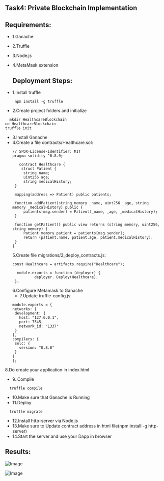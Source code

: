 ## Task4: Private Blockchain Implementation

## Requirements:
- 1.Ganache
- 2.Truffle
- 3.Node.js
- 4.MetaMask extension

  ## Deployment Steps:
- 1.Install truffle
  ``` 
   npm install -g truffle
   ```
- 2.Create project folders and initialize
 ``` 
   mkdir HealthcareBlockchain
 cd HealthcareBlockchain
truffle init
   ```
- 3.Install Ganache
- 4.Create a file contracts/Healthcare.sol:
   ``` 
   // SPDX-License-Identifier: MIT
   pragma solidity ^0.8.0;

      contract Healthcare {
       struct Patient {
        string name;
        uint256 age;
        string medicalHistory;
    }

    mapping(address => Patient) public patients;

    function addPatient(string memory _name, uint256 _age, string memory _medicalHistory) public {
        patients[msg.sender] = Patient(_name, _age, _medicalHistory);
    }

    function getPatient() public view returns (string memory, uint256, string memory) {
        Patient memory patient = patients[msg.sender];
        return (patient.name, patient.age, patient.medicalHistory);
    }
  }

   ```
  5.Create file migrations/2_deploy_contracts.js:
   ``` 
   const Healthcare = artifacts.require("Healthcare");

     module.exports = function (deployer) {
             deployer. Deploy(Healthcare);
    };
   ```
  6.Configure Metamask to Ganache
  - 7.Update truffle-config.js:
   ``` 
  module.exports = {
  networks: {
    development: {
      host: "127.0.0.1",
      port: 7545,
      network_id: "1337"
    }
  },
  compilers: {
    solc: {
      version: "0.8.0"
    }
  }
  };

   ```
8.Do create your application in index.html
- 9..Compile 
 ``` 
   truffle compile 
   ```
- 10.Make sure that Ganache is Running
- 11.Deploy
 ``` 
   truffle migrate
   ```
- 12.Install http-server via Node.js
- 13.Make sure to Update contract address in html file(npm install -g http-server)
- 14.Start the server and use your Dapp in browser
  

## Results:

![Image](https://github.com/user-attachments/assets/3ca4713a-d33a-4d90-9edd-69ae241b8a46)

![Image](https://github.com/user-attachments/assets/4689d57e-5fde-4766-8c31-7d1ebca54138)
